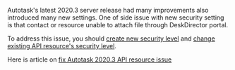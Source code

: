 Autotask's latest 2020.3 server release had many improvements also introduced many new settings. One of side issue with new security setting is that contact or resource unable to attach file through DeskDirector portal.

To address this issue, you should [create new security level](https://help.deskdirector.com/article/tltfs99ggj#security_level) and [change existing API resource's security level](https://help.deskdirector.com/article/v6b79pnccs).

Here is article on [fix Autotask 2020.3 API resource issue](https://help.deskdirector.com/article/v6b79pnccs)
